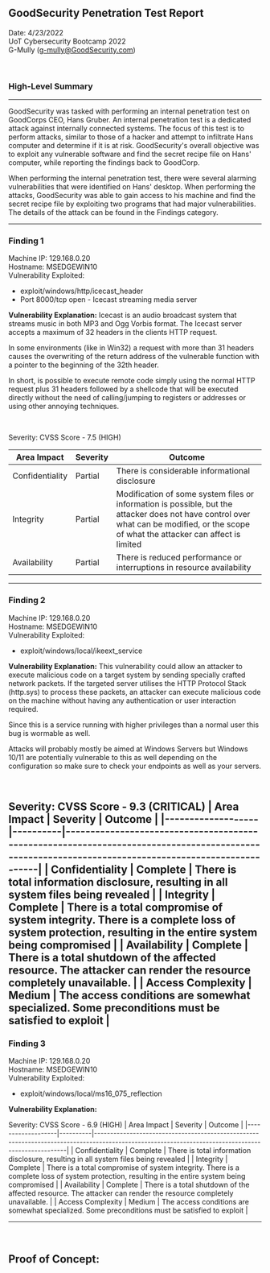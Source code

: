 ## GoodSecurity Penetration Test Report

Date: 4/23/2022  
UoT Cybersecurity Bootcamp 2022<br>
G-Mully
([g-mully@GoodSecurity.com](mailto:g-mully@GoodSecurity.com))


<br>

### High-Level Summary
---
GoodSecurity was tasked with performing an internal penetration test on GoodCorps CEO, Hans Gruber. An internal penetration test is a dedicated attack against internally connected systems. The focus of this test is to perform attacks, similar to those of a hacker and attempt to infiltrate Hans computer and determine if it is at risk. GoodSecurity's overall objective was to exploit any vulnerable software and find the secret recipe file on Hans' computer, while reporting the findings back to GoodCorp.

When performing the internal penetration test, there were several alarming vulnerabilities that were identified on Hans' desktop. When performing the attacks, GoodSecurity was able to gain access to his machine and find the secret recipe file by exploiting two programs that had major vulnerabilities. The details of the attack can be found in the Findings category.

---

### Finding 1
Machine IP: 129.168.0.20<br>
Hostname: MSEDGEWIN10<br>
Vulnerability Exploited:<br>
- exploit/windows/http/icecast_header<br>
- Port 8000/tcp open - Icecast streaming media server

<b>Vulnerability Explanation:</b>
Icecast is an audio broadcast system that streams music in both MP3 and
Ogg Vorbis format. The Icecast server accepts a maximum of 32 headers in the clients HTTP request.

In some environments (like in Win32) a request with more than 31 headers causes the overwriting of the return address of the vulnerable function with a pointer to the beginning of the 32th header.

In short, is possible to execute remote code simply using the normal
HTTP request plus 31 headers followed by a shellcode that will be
executed directly without the need of calling/jumping to registers or
addresses or using other annoying techniques.

<br>

Severity: 
CVSS Score - 7.5 (HIGH)

| Area Impact     | Severity | Outcome                                                                                                                                                                                   |
|-----------------|----------|-------------------------------------------------------------------------------------------------------------------------------------------------------------------------------------------|
| Confidentiality | Partial  | There is considerable informational disclosure                                                                                                                                            |
| Integrity       | Partial  | Modification of some system files or information is possible, but the  attacker does not have control over what can be modified, or the scope  of what the attacker can affect is limited |
| Availability    | Partial  | There is reduced performance or interruptions in resource availability                                                                                                                    |                                        
---
### Finding 2
Machine IP: 129.168.0.20<br>
Hostname: MSEDGEWIN10<br>
Vulnerability Exploited:<br>
- exploit/windows/local/ikeext_service<br>


<b>Vulnerability Explanation:</b>
This vulnerability could allow an attacker to execute malicious code on a target system by sending specially crafted network packets. If the targeted server utilises the HTTP Protocol Stack (http.sys) to process these packets, an attacker can execute malicious code on the machine without having any authentication or user interaction required.

Since this is a service running with higher privileges than a normal user this bug is wormable as well.

Attacks will probably mostly be aimed at Windows Servers but Windows 10/11 are potentially vulnerable to this as well depending on the configuration so make sure to check your endpoints as well as your servers.

<br>

Severity: 
CVSS Score - 9.3 (CRITICAL)
| Area Impact       | Severity | Outcome                                                                                                                                           |
|-------------------|----------|---------------------------------------------------------------------------------------------------------------------------------------------------|
| Confidentiality   | Complete | There is total information disclosure, resulting in all system files being revealed                                                               |
| Integrity         | Complete | There is a total compromise of system integrity. There is a complete loss of system  protection, resulting in the entire system being compromised |
| Availability      | Complete | There is a total shutdown of the affected resource. The attacker can render the  resource completely unavailable.                                 |
| Access Complexity | Medium   | The access conditions are somewhat specialized. Some preconditions must be satisfied  to exploit                                                  |
---

### Finding 3
Machine IP: 129.168.0.20<br>
Hostname: MSEDGEWIN10<br>
Vulnerability Exploited:<br>
- exploit/windows/local/ms16_075_reflection<br>


<b>Vulnerability Explanation:</b>




Severity:
CVSS Score - 6.9 (HIGH)
| Area Impact       | Severity | Outcome                                                                                                                                           |
|-------------------|----------|---------------------------------------------------------------------------------------------------------------------------------------------------|
| Confidentiality   | Complete | There is total information disclosure, resulting in all system files being revealed                                                               |
| Integrity         | Complete | There is a total compromise of system integrity. There is a complete loss of system  protection, resulting in the entire system being compromised |
| Availability      | Complete | There is a total shutdown of the affected resource. The attacker can render the  resource completely unavailable.                                 |
| Access Complexity | Medium   | The access conditions are somewhat specialized. Some preconditions must be satisfied  to exploit                                                  |        

---

<br>

## Proof of Concept: